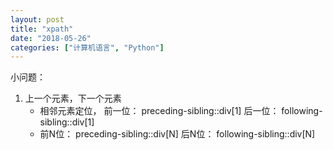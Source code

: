 ```yaml
---
layout: post
title: "xpath"
date: "2018-05-26"
categories: ["计算机语言", "Python"]
---
```


小问题：

1. 上一个元素，下一个元素
    - 相邻元素定位， 前一位： preceding-sibling::div\[1\] 后一位： following-sibling::div\[1\]
    - 前N位： preceding-sibling::div\[N\] 后N位： following-sibling::div\[N\]
